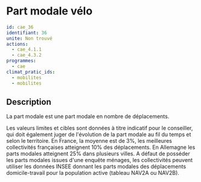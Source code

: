 # Part modale vélo
```yaml
id: cae_36
identifiant: 36
unite: Non trouvé
actions:
  - cae_4.1.1
  - cae_4.3.2
programmes:
  - cae
climat_pratic_ids:
  - mobilites
  - mobilites
```
## Description
La part modale est une part modale en nombre de déplacements.

Les valeurs limites et cibles sont données à titre indicatif pour le conseiller, qui doit également juger de l'évolution de la part modale au fil du temps et selon le territoire. En France, la moyenne est de 3%, les meilleures collectivités françaises atteignent 10% des déplacements. En Allemagne les parts modales atteignent 25% dans plusieurs villes. A défaut de posséder les parts modales issues d'une enquête ménages, les collectivités peuvent utiliser les données INSEE donnant les parts modales des déplacements domicile-travail pour la population active (tableau NAV2A ou NAV2B).




